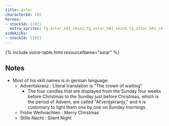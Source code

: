 ```yaml
---
title: Astar
characterId: 192
heroes:
- stockId: 11921
  extra_sprites: fg_astar_h01_skin2,fg_astar_h01_skin3,fg_astar_h01_skin4,fg_ADV_astar_h01,fg_ADV_astar_h01_skin1
sidekicks:
- stockId: 11921
---
```


{% include voice-table.html resourceName="astar"
%}

## Notes
- Most of his skill names is in german language:
  - Adventskranz : Literal translation is "The crown of waiting"
    - The four candles that are displayed from the Sunday four weeks before Christmas to the Sunday just before Christmas, which is the period of Advent, are called "Atˈvɛnt͜skrant͜s," and it is customary to light them one by one on Sunday mornings.
  - Frohe Weihnachten : Merry Christmas
  - Stille Nacht : Silent Night
